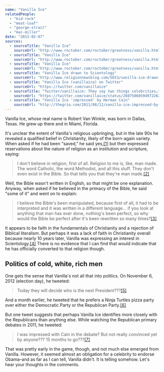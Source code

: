 ```yaml
---
name: "Vanilla Ice"
relatedPeople:
  - "kid-rock"
  - "meat-loaf"
  - "george-strait"
  - "mac-miller"
date: "2013-02-07"
sources:
  - sourceTitle: "Vanilla Ice"
    sourceUrl: "http://www.roctober.com/roctober/greatness/vanilla.html"
  - sourceTitle: "Vanilla Ice"
    sourceUrl: "http://www.roctober.com/roctober/greatness/vanilla.html"
  - sourceTitle: "Vanilla Ice"
    sourceUrl: "http://www.roctober.com/roctober/greatness/vanilla.html"
  - sourceTitle: "Vanilla Ice drawn to Scientology"
    sourceUrl: "http://www.religionnewsblog.com/5653/vanilla-ice-drawn-to-scientology"
  - sourceTitle: "Vanilla Ice (vanillaice) on Twitter"
    sourceUrl: "https://twitter.com/vanillaice"
  - sourceTitle: "Twitter/vanillaice: They say two things celebrities…"
    sourceUrl: "https://twitter.com/vanillaice/status/260758605949722624"
  - sourceTitle: "Vanilla Ice 'impressed' by Herman Cain"
    sourceUrl: "http://thegrio.com/2011/08/12/vanilla-ice-impressed-by-herman-cain/"
---
```


Vanilla Ice, whose real name is Robert Van Winkle, was born in Dallas, Texas. He grew up there and in Miami, Florida.

It's unclear the extent of Vanilla's religious upbringing, but in the late 90s he revealed a qualified belief in Christianity, likely of the born-again variety. When asked if he had been "saved," he said yes,<a class="source-citation" href="http://www.roctober.com/roctober/greatness/vanilla.html" title="Vanilla Ice">[1]</a> but then expressed reservations about the nature of religion as an institution and scripture, saying:

>I don't believe in religion, first of all. Religion to me is, like, man made. The word Catholic, the word Methodist, and all this stuff. They don't even exist in the Bible. So that tells you that they're man made.<a class="source-citation" href="http://www.roctober.com/roctober/greatness/vanilla.html" title="Vanilla Ice">[2]</a>

Well, the Bible wasn't written in English, so that might be one explanation. Anyway, when asked if he believed in the primacy of the Bible, he said "some of it" and went on to explain:

>I believe the Bible's been manipulated, because first of all, it had to be interpreted and it was written in a different language… if you look at anything that man has ever done, nothing's been perfect, so why would the Bible be perfect after it's been rewritten so many times?<a class="source-citation" href="http://www.roctober.com/roctober/greatness/vanilla.html" title="Vanilla Ice">[3]</a>

It appears to be faith in the fundamentals of Christianity and a rejection of Biblical literalism. But perhaps it was a lack of faith in Christianity overall because nearly 10 years later, Vanilla was expressing an interest in Scientology.<a class="source-citation" href="http://www.religionnewsblog.com/5653/vanilla-ice-drawn-to-scientology" title="Vanilla Ice drawn to Scientology">[4]</a> There is no evidence that I can find that would indicate that he has officially converted to that religion though.


## Politics of cold, white, rich men

One gets the sense that Vanilla's not all that into politics. On November 6, 2012 (election day), he tweeted:

>Today they will decide who is the next President???<a class="source-citation" href="https://twitter.com/vanillaice" title="Vanilla Ice (vanillaice) on Twitter">[5]</a>

And a month earlier, he tweeted that he prefers a Ninja Turtles pizza party over either the Democratic Party or the Republican Party.<a class="source-citation" href="https://twitter.com/vanillaice/status/260758605949722624" title="Twitter/vanillaice: They say two things celebrities…">[6]</a>

But one tweet suggests that perhaps Vanilla Ice identifies more closely with the Republicans than anything else. While watching the Republican primary debates in 2011, he tweeted:

>I was impressed with Cain in the debate? But not really convinced yet by anyone??? 15 months to go???<a class="source-citation" href="http://thegrio.com/2011/08/12/vanilla-ice-impressed-by-herman-cain/" title="Vanilla Ice &apos;impressed&apos; by Herman Cain">[7]</a>

That was pretty early in the game, though, and not much else emerged from Vanilla. However, it seemed almost an obligation for a celebrity to endorse Obama–and as far as I can tell, Vanilla didn't. It is telling somehow. Let's hear your thoughts in the comments.